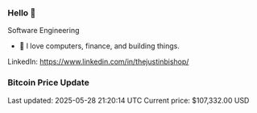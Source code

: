 ### Hello 🤙  

Software Engineering

- 🔭 I love computers, finance, and building things.
  
LinkedIn: https://www.linkedin.com/in/thejustinbishop/  










































































































































































































































































































































































































































































































### Bitcoin Price Update
Last updated: 2025-05-28 21:20:14 UTC
Current price: $107,332.00 USD
